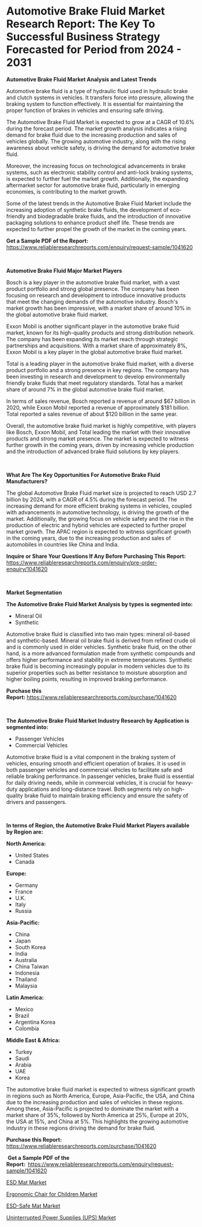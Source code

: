 <p><h1>Automotive Brake Fluid Market Research Report: The Key To Successful Business Strategy Forecasted for Period from 2024 - 2031</h1></p><p><strong>Automotive Brake Fluid Market Analysis and Latest Trends</strong></p>
<p><p>Automotive brake fluid is a type of hydraulic fluid used in hydraulic brake and clutch systems in vehicles. It transfers force into pressure, allowing the braking system to function effectively. It is essential for maintaining the proper function of brakes in vehicles and ensuring safe driving.</p><p>The Automotive Brake Fluid Market is expected to grow at a CAGR of 10.6% during the forecast period. The market growth analysis indicates a rising demand for brake fluid due to the increasing production and sales of vehicles globally. The growing automotive industry, along with the rising awareness about vehicle safety, is driving the demand for automotive brake fluid.</p><p>Moreover, the increasing focus on technological advancements in brake systems, such as electronic stability control and anti-lock braking systems, is expected to further fuel the market growth. Additionally, the expanding aftermarket sector for automotive brake fluid, particularly in emerging economies, is contributing to the market growth.</p><p>Some of the latest trends in the Automotive Brake Fluid Market include the increasing adoption of synthetic brake fluids, the development of eco-friendly and biodegradable brake fluids, and the introduction of innovative packaging solutions to enhance product shelf life. These trends are expected to further propel the growth of the market in the coming years.</p></p>
<p><strong>Get a Sample PDF of the Report:&nbsp;</strong> <a href="https://www.reliableresearchreports.com/enquiry/request-sample/1041620">https://www.reliableresearchreports.com/enquiry/request-sample/1041620</a></p>
<p>&nbsp;</p>
<p><strong>Automotive Brake Fluid Major Market Players</strong></p>
<p><p>Bosch is a key player in the automotive brake fluid market, with a vast product portfolio and strong global presence. The company has been focusing on research and development to introduce innovative products that meet the changing demands of the automotive industry. Bosch's market growth has been impressive, with a market share of around 10% in the global automotive brake fluid market.</p><p>Exxon Mobil is another significant player in the automotive brake fluid market, known for its high-quality products and strong distribution network. The company has been expanding its market reach through strategic partnerships and acquisitions. With a market share of approximately 8%, Exxon Mobil is a key player in the global automotive brake fluid market.</p><p>Total is a leading player in the automotive brake fluid market, with a diverse product portfolio and a strong presence in key regions. The company has been investing in research and development to develop environmentally friendly brake fluids that meet regulatory standards. Total has a market share of around 7% in the global automotive brake fluid market.</p><p>In terms of sales revenue, Bosch reported a revenue of around $67 billion in 2020, while Exxon Mobil reported a revenue of approximately $181 billion. Total reported a sales revenue of about $120 billion in the same year.</p><p>Overall, the automotive brake fluid market is highly competitive, with players like Bosch, Exxon Mobil, and Total leading the market with their innovative products and strong market presence. The market is expected to witness further growth in the coming years, driven by increasing vehicle production and the introduction of advanced brake fluid solutions by key players.</p></p>
<p>&nbsp;</p>
<p><strong>What Are The Key Opportunities For Automotive Brake Fluid Manufacturers?</strong></p>
<p><p>The global Automotive Brake Fluid market size is projected to reach USD 2.7 billion by 2024, with a CAGR of 4.5% during the forecast period. The increasing demand for more efficient braking systems in vehicles, coupled with advancements in automotive technology, is driving the growth of the market. Additionally, the growing focus on vehicle safety and the rise in the production of electric and hybrid vehicles are expected to further propel market growth. The APAC region is expected to witness significant growth in the coming years, due to the increasing production and sales of automobiles in countries like China and India.</p></p>
<p><strong>Inquire or Share Your Questions If Any Before Purchasing This Report:</strong> <a href="https://www.reliableresearchreports.com/enquiry/pre-order-enquiry/1041620">https://www.reliableresearchreports.com/enquiry/pre-order-enquiry/1041620</a></p>
<p>&nbsp;</p>
<p><strong>Market Segmentation</strong></p>
<p><strong>The Automotive Brake Fluid Market Analysis by types is segmented into:</strong></p>
<p><ul><li>Mineral Oil</li><li>Synthetic</li></ul></p>
<p><p>Automotive brake fluid is classified into two main types: mineral oil-based and synthetic-based. Mineral oil brake fluid is derived from refined crude oil and is commonly used in older vehicles. Synthetic brake fluid, on the other hand, is a more advanced formulation made from synthetic compounds and offers higher performance and stability in extreme temperatures. Synthetic brake fluid is becoming increasingly popular in modern vehicles due to its superior properties such as better resistance to moisture absorption and higher boiling points, resulting in improved braking performance.</p></p>
<p><strong>Purchase this Report:&nbsp;</strong><a href="https://www.reliableresearchreports.com/purchase/1041620">https://www.reliableresearchreports.com/purchase/1041620</a></p>
<p>&nbsp;</p>
<p><strong>The Automotive Brake Fluid Market Industry Research by Application is segmented into:</strong></p>
<p><ul><li>Passenger Vehicles</li><li>Commercial Vehicles</li></ul></p>
<p><p>Automotive brake fluid is a vital component in the braking system of vehicles, ensuring smooth and efficient operation of brakes. It is used in both passenger vehicles and commercial vehicles to facilitate safe and reliable braking performance. In passenger vehicles, brake fluid is essential for daily driving needs, while in commercial vehicles, it is crucial for heavy-duty applications and long-distance travel. Both segments rely on high-quality brake fluid to maintain braking efficiency and ensure the safety of drivers and passengers.</p></p>
<p>&nbsp;</p>
<p><strong>In terms of Region, the Automotive Brake Fluid Market Players available by Region are:</strong></p>
<p>
    <p> <strong> North America: </strong>
        <ul>
            <li>United States</li>
            <li>Canada</li>
        </ul>
        </p> 
    <p> <strong> Europe: </strong>
        <ul>
            <li>Germany</li>
            <li>France</li>
            <li>U.K.</li>
            <li>Italy</li>
            <li>Russia</li>
        </ul>
        </p> 
    <p> <strong> Asia-Pacific: </strong>
        <ul>
            <li>China</li>
            <li>Japan</li>
            <li>South Korea</li>
            <li>India</li>
            <li>Australia</li>
            <li>China Taiwan</li>
            <li>Indonesia</li>
            <li>Thailand</li>
            <li>Malaysia</li>
        </ul>
        </p> 
    <p> <strong> Latin America: </strong>
        <ul>
            <li>Mexico</li>
            <li>Brazil</li>
            <li>Argentina Korea</li>
            <li>Colombia</li>
        </ul>
        </p> 
    <p> <strong> Middle East & Africa: </strong>
        <ul>
            <li>Turkey</li>
            <li>Saudi</li>
            <li>Arabia</li>
            <li>UAE</li>
            <li>Korea</li>
        </ul>
    </p>
    </p>
<p><p>The automotive brake fluid market is expected to witness significant growth in regions such as North America, Europe, Asia-Pacific, the USA, and China due to the increasing production and sales of vehicles in these regions. Among these, Asia-Pacific is projected to dominate the market with a market share of 35%, followed by North America at 25%, Europe at 20%, the USA at 15%, and China at 5%. This highlights the growing automotive industry in these regions driving the demand for brake fluid.</p></p>
<p><strong>Purchase this Report: </strong><a href="https://www.reliableresearchreports.com/purchase/1041620">https://www.reliableresearchreports.com/purchase/1041620</a></p>
<p>&nbsp;<strong>Get a Sample PDF of the Report:&nbsp;&nbsp;</strong><a href="https://www.reliableresearchreports.com/enquiry/request-sample/1041620">https://www.reliableresearchreports.com/enquiry/request-sample/1041620</a></p>
<p><strong></strong></p>
<p><p><a href="https://view.publitas.com/reportprime-1/esd-mat-market-research-report-provides-thorough-industry-overview-which-offers-an-in-depth-analysis-of-product-trends-and-new-market-divisions/">ESD Mat Market</a></p><p><a href="https://view.publitas.com/reportprime-1/decoding-the-ergonomic-chair-for-children-market-a-deep-dive-into-the-latest-market-trends-market-segmentation-and-competitive-analysis/">Ergonomic Chair for Children Market</a></p><p><a href="https://view.publitas.com/reportprime-1/esd-safe-mat-market-challenges-opportunities-and-growth-drivers-and-major-market-players-forecasted-for-period-from-2023-2030/">ESD-Safe Mat Market</a></p><p><a href="https://iodized-pantydraco-05c.notion.site/Uninterrupted-Power-Supplies-UPS-Market-Size-2024-2031-Global-Industrial-Analysis-Key-Geographi-70a20f2d8b3046eba42ea6a62f5bc222">Uninterrupted Power Supplies (UPS) Market</a></p></p>